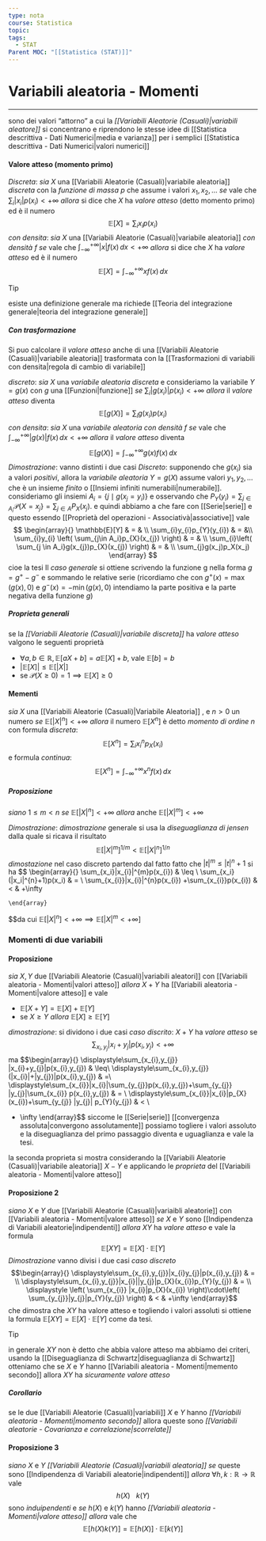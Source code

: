 ```yaml
---
type: nota
course: Statistica
topic: 
tags:
  - STAT
Parent MOC: "[[Statistica (STAT)]]"
---
```

# Variabili aleatoria - Momenti
---
sono dei valori “attorno” a cui la _[[Variabili Aleatorie (Casuali)|variabili aleatore]]_ si concentrano e riprendono le stesse idee di [[Statistica descrittiva - Dati Numerici|media e varianza]] per i semplici [[Statistica descrittiva - Dati Numerici|valori numerici]]

#### Valore atteso (momento primo)
_Discreta_:
	_sia_ $X$ una [[Variabili Aleatorie (Casuali)|variabile aleatoria]] _discreta_ con la _funzione di massa_ $p$ che assume i valori $x_{1},x_{2},\dots$
	_se_ vale che $\sum_{i}|x_{i}|p(x_{i}) < + \infty$ 
	_allora_ si dice che $X$ ha _valore atteso_ (detto momento primo) ed è il numero $$\mathbb{E}[X]=\sum_{i}x_{i}p(x_{i})$$
_con densita_:
	_sia_ $X$ una [[Variabili Aleatorie (Casuali)|variabile aleatoria]] _con densità_  $f$
	_se_ vale che $\int ^{+\infty}_{-\infty}|x|f(x) \, dx < +\infty$
	_allora_ si dice che $X$ ha _valore atteso_ ed è il numero $$\mathbb{E}[X]=\int ^{+\infty}_{-\infty}xf(x) \, dx $$


>[!tip]
>esiste una definizione generale ma richiede [[Teoria del integrazione generale|teoria del integrazione generale]]

##### Con trasformazione
Si puo calcolare il _valore atteso_ anche di una [[Variabili Aleatorie (Casuali)|variabile aleatoria]]  trasformata con la [[Trasformazioni di variabili con densita|regola di cambio di variabile]] 

_discreto_:
	_sia_ $X$ una _variabile aleatoria discreta_ e consideriamo la variabile  $Y=g(x)$  con $g$ una [[Funzioni|funzione]]
	_se_ $\sum_{i}|g(x_{i})|p(x_{i})< +\infty$
	_allora_ il _valore atteso_ diventa $$\mathbb{E}[g(X)]=\sum_{i}g(x_{i})p(x_{i})$$
_con densita_:
	_sia_ $X$ una _variabile aleatoria con densità_ $f$
	_se_ vale che  $\int ^{+\infty}_{-\infty}|g(x)|f(x) \, dx < +\infty$ 
	_allora_ il _valore atteso_ diventa $$\mathbb{E}[g(X)]=\int ^{+\infty}_{-\infty}g(x)f(x) \, dx$$
_Dimostrazione_:
vanno distinti i due casi
_Discreto_:
	supponendo che $g(x_i)$ sia a valori _positivi_, allora la _variabile aleatoria_ $Y=g(X)$ assume valori $y_{1},y_{2},\dots$  che è un insieme _finito_ o [[Insiemi infiniti numerabili|numerabile]].
	consideriamo gli insiemi $A_{i}=\{ j\mid g(x_{j}=y_{i}) \}$ e osservando che $P_{Y}(y_{i})=\sum_{j \in A_{i}}\mathcal{P}\{ X = x_{j} \}=\sum_{j \in A}P_{X}(x_{j})$. e quindi abbiamo a che fare con [[Serie|serie]] e questo essendo [[Proprietà del operazioni - Associativà|associative]] vale $$
	\begin{array}{}
	\mathbb{E}[Y] & = &  \\
    \sum_{i}y_{i}p_{Y}(y_{i}) & = &\\  
    \sum_{i}y_{i}  \left( \sum_{j\in  A_i}p_{X}(x_{j}) \right)  & = & \\ \sum_{i}\left( \sum_{j \in  A_i}g(x_{j})p_{X}(x_{j}) \right)    & = & \\
    \sum_{j}g(x_j)p_X(x_j)
    \end{array}
	$$ cioe la tesi
	Il _caso generale_ si ottiene scrivendo la funzione g nella forma $g =g^{+}−g^{-}$ e sommando le relative serie (ricordiamo che con $g^+(x) = \max(g(x),0)$ e $g^−(x) = −\min(g(x),0)$ intendiamo la parte positiva e la parte negativa della funzione $g$)
	
##### Proprieta generali 
se la _[[Variabili Aleatorie (Casuali)|variabile discreta]]_ ha _valore atteso_ valgono le seguenti proprietà
-  $\forall a,b \in\mathbb{R}, \mathbb{E}[aX+b]=a\mathbb{E}[X]+b$, vale $\mathbb{E}[b]=b$
- $|\mathbb{E}[X]| \leq \mathbb{E}[|X|]$
- se $\mathcal{P}(X \geq 0)=1 \implies \mathbb{E}[X] \geq 0$


#### Mementi
_sia_ $X$ una [[Variabili Aleatorie (Casuali)|Variabile Aleatoria]] , e $n> 0$ un numero 
_se_  $\mathbb{E}[|X|^{n}]<+\infty$ 
_allora_ il numero $\mathbb{E}[X^{n}]$ è detto _momento di ordine_ $n$ con formula _discreta_:$$\mathbb{E}[X^{ n}]=\sum_{i}x_{i}^{n}p_{X}(x_{i})$$e formula _continua_: $$\mathbb{E}[X^{n}]=\int ^{+\infty}_{-\infty}x^{n}f(x) \, dx $$

#####  Proposizione 
_siano_ $1 \leq m < n$ 
_se_ $\mathbb{E}[|X|^{n}] < + \infty$ 
_allora_ anche $\mathbb{E}[|X|^{m}] < +\infty$  


_Dimostrazione_:
	_dimostrazione_ generale si usa la _diseguaglianza di jensen_ dalla quale si ricava il risultato $$\mathbb{E}[|X|^{m}]^{1/m} < \mathbb{E}[|X|^{n}]^{1/n}$$
	_dimostazione_ nel caso discreto
	 partendo dal fatto fatto che $|t|^{m} \leq |t|^{n}+1$ si ha $$
    \begin{array}{} 
     \sum_{x_i}|x_{i}|^{m}p(x_{i})  & \leq  \\ \sum_{x_i}(|x_i|^{n}+1)p(x_i)  & =  \\
 \sum_{x_{i}}|x_{i}|^{n}p(x_{i}) +\sum_{x_{i}}p(x_{i})  & < & +\infty
     

    \end{array}
	 
  $$da cui $\mathbb{E}[|X|^{n}]< + \infty \implies \mathbb{E}[|X|^{m} < +\infty]$



### Momenti di due variabili
#### Proposizione
_sia_ $X,Y$ due [[Variabili Aleatorie (Casuali)|variabili aleatori]] con [[Variabili aleatoria - Momenti|valori atteso]] 
_allora_ $X+Y$ ha [[Variabili aleatoria - Momenti|valore atteso]] e vale
- $\mathbb{E}[X+Y]=\mathbb{E}[X]+\mathbb{E}[Y]$
- se $X \geq Y$ _allora_ $\mathbb{E}[X]\geq\mathbb{E}[Y]$

_dimostrazione_:
	si dividono i due casi
_caso discrito_:
	$X+Y$ ha _valore atteso_ se $$\sum_{x_{i},y_{j}}|x_{i}+y_{j}|p(x_{i},y_{j}) < + \infty$$ ma $$\begin{array}{}
	\displaystyle\sum_{x_{i},y_{j}} |x_{i}+y_{j}|p(x_{i},y_{j}) &  \leq\\ 
    \displaystyle\sum_{x_{i},y_{j}} (|x_{i}|+|y_{j})|p(x_{i},y_{j})   & =\\  \displaystyle\sum_{x_{i}}|x_{i}|\sum_{y_{j}}p(x_{i},y_{j})+\sum_{y_{j}} |y_{j}|\sum_{x_{i}} p(x_{i},y_{j})  & =  \\ \displaystyle\sum_{x_{i}}|x_{i}|p_{X}(x_{i})+\sum_{y_{j}} |y_{j}| p_{Y}(y_{j})  &  <  \\
  + \infty
\end{array}$$
siccome le [[Serie|serie]] [[convergenza assoluta|convergono assolutamente]] possiamo togliere i valori assoluto e la diseguaglianza del primo passaggio diventa e uguaglianza e vale la tesi.

la seconda proprieta si mostra considerando la [[Variabili Aleatorie (Casuali)|variabile aleatoria]] $X-Y$  e applicando le _proprieta_ del [[Variabili aleatoria - Momenti|valore atteso]]


#### Proposizione 2
_siano_ $X$ e $Y$ due [[Variabili Aleatorie (Casuali)|variaibli aleatorie]] con [[Variabili aleatoria - Momenti|valore atteso]]
_se_ $X$ e $Y$ sono [[Indipendenza di Variabili aleatorie|indipendenti]]
_allora_ $XY$ ha _valore atteso_ e vale la formula$$\mathbb{E}[XY]=\mathbb{E}[X]\cdot  \mathbb{E}[Y]$$
_Dimostrazione_
vanno divisi i due casi
_caso discreto_$$\begin{array}{}
\displaystyle\sum_{x_{i},y_{j}}|x_{i}y_{j}|p(x_{i},y_{j}) & = \\
\displaystyle\sum_{x_{i},y_{j}}|x_{i}||y_{j}|p_{X}(x_{i})p_{Y}(y_{j})  & = \\ \displaystyle
\left( \sum_{x_{i}} |x_{i}|p_{X}(x_{i}) \right)\cdot\left( \sum_{y_{j}}|y_{j}|p_{Y}(y_{j}) \right)  &  <  & +\infty
\end{array}$$
che dimostra che $XY$ ha valore atteso e togliendo i valori assoluti si ottiene la formula $\mathbb{E}[XY]=\mathbb{E}[X]\cdot  \mathbb{E}[Y]$ come da tesi.


>[!tip]
>in generale $XY$ non è detto che abbia valore atteso ma abbiamo dei criteri, usando la [[Diseguaglianza di Schwartz|diseguaglianza di Schwartz]] otteniamo che se $X$ e $Y$ hanno [[Variabili aleatoria - Momenti|memento secondo]] allora $XY$ ha _sicuramente_ _valore atteso_ 

##### Corollario
se le due [[Variabili Aleatorie (Casuali)|variabili]] $X$ e $Y$ hanno _[[Variabili aleatoria - Momenti|momento secondo]]_ allora queste sono _[[Variabili aleatorie - Covarianza e correlazione|scorrelate]]_
#### Proposizione 3
_siano_ $X$ e $Y$ _[[Variabili Aleatorie (Casuali)|variabili aleatoria]]_ 
_se_ queste sono [[Indipendenza di Variabili aleatorie|indipendenti]] 
_allora_ $\forall h,k :\mathbb{R} \rightarrow \mathbb{R}$ vale $$h(X)\ \ \ k(Y)$$ sono _induipendenti_  e 
_se_ $h(X)$ e $k(Y)$ hanno _[[Variabili aleatoria - Momenti|valore atteso]]_ 
_allora_ vale che $$\mathbb{E}[h(X)k(Y)]=\mathbb{E}[h(X)]\cdot \mathbb{E}[k(Y)]$$


